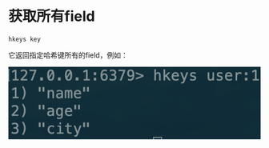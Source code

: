 # 获取所有field

```text
hkeys key
```

它返回指定哈希键所有的field，例如：

![](../../.gitbook/assets/image%20%285%29.png)


